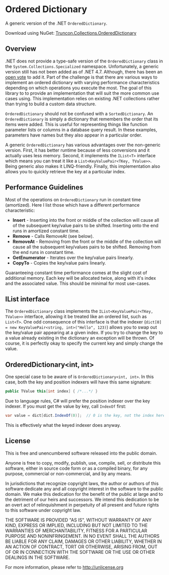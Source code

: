 Ordered Dictionary
=====================================

A generic version of the .NET `OrderedDictionary`.

Download using NuGet: [Truncon.Collections.OrderedDictionary](http://www.nuget.org/packages/Truncon.Collections/)

## Overview
.NET does not provide a type-safe version of the `OrderedDictionary` class in the `System.Collections.Specialized` namespace. Unfortunately, a generic version still has not been added as of .NET 4.7. Although, there has been an [open vote](https://visualstudio.uservoice.com/forums/121579-visual-studio-2015/suggestions/16494583-generic-ordereddictionary) to add it. Part of the challenge is that there are various ways to implement an ordered dictionary with varying performance characteristics depending on which operations you execute the most. The goal of this library to to provide an implementation that will suit the more common use cases using. This implementation relies on existing .NET collections rather than trying to build a custom data structure. 

`OrderedDictionary` should not be confused with a `SortedDictionary`. An `OrderedDictionary` is simply a dictionary that remembers the order that its items were added. This is useful for representing things like function parameter lists or columns in a database query result. In these examples, parameters have names but they also appear in a particular order.

A generic `OrderedDictionary` has various advantages over the non-generic version. First, it has better runtime because of less conversions and it actually uses less memory. Second, it implements the `IList<T>` interface which means you can treat it like a `List<KeyValuePair<TKey, TValue>>`. Being generic also makes it LINQ-friendly. Finally, this implementation also allows you to quickly retrieve the key at a particular index.

## Performance Guidelines
Most of the operations on `OrderedDictionary` run in constant time (amortized). Here I list those which have a different performance characteristic:

*  **Insert** - Inserting into the front or middle of the collection will cause all of the subsequent key/value pairs to be shifted. Inserting onto the end runs in amortized constant time.
* **Remove** - Calls RemoveAt (see below).
* **RemoveAt** - Removing from the front or the middle of the collection will cause all the subsequent key/values pairs to be shifted. Removing from the end runs in constant time.
* **GetEnumerator** - Iterates over the key/value pairs linearly.
* **CopyTo** - Copies the key/value pairs linearly.

Guaranteeing constant time performance comes at the slight cost of additional memory. Each key will be allocated twice, along with it's index and the associated value. This should be minimal for most use-cases.

## IList interface
The `OrderedDictionary` class implements the `IList<KeyValuePair<TKey, TValue>>` interface, allowing it be treated like an ordered list, such as `List<T>`. One odd consequence of this interface is that the indexer (`dict[0] = new KeyValuePair<string, int>("Hello", 123)`) allows you to swap out the key/value pair appearing at a given index. If you try to change the key to a value already existing in the dictionary an exception will be thrown. Of course, it is perfectly okay to specify the current key and simply change the value.

## OrderedDictionary<int, int>
One special case to be aware of is `OrderedDictionary<int, int>`. In this case, both the key and position indexers will have this same signature:

```csharp
public TValue this[int index] { /*...*/ }
```

Due to language rules, C# will prefer the position indexer over the key indexer. If you must get the value by key, call `IndexOf` first:

```csharp
var value = dict[dict.IndexOf(0)];  // 0 is the key, not the index here
```

This is effectively what the keyed indexer does anyway.

## License
This is free and unencumbered software released into the public domain.

Anyone is free to copy, modify, publish, use, compile, sell, or
distribute this software, either in source code form or as a compiled
binary, for any purpose, commercial or non-commercial, and by any
means.

In jurisdictions that recognize copyright laws, the author or authors
of this software dedicate any and all copyright interest in the
software to the public domain. We make this dedication for the benefit
of the public at large and to the detriment of our heirs and
successors. We intend this dedication to be an overt act of
relinquishment in perpetuity of all present and future rights to this
software under copyright law.

THE SOFTWARE IS PROVIDED "AS IS", WITHOUT WARRANTY OF ANY KIND,
EXPRESS OR IMPLIED, INCLUDING BUT NOT LIMITED TO THE WARRANTIES OF
MERCHANTABILITY, FITNESS FOR A PARTICULAR PURPOSE AND NONINFRINGEMENT.
IN NO EVENT SHALL THE AUTHORS BE LIABLE FOR ANY CLAIM, DAMAGES OR
OTHER LIABILITY, WHETHER IN AN ACTION OF CONTRACT, TORT OR OTHERWISE,
ARISING FROM, OUT OF OR IN CONNECTION WITH THE SOFTWARE OR THE USE OR
OTHER DEALINGS IN THE SOFTWARE.

For more information, please refer to <http://unlicense.org>
